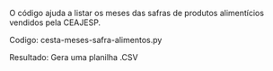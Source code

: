 O código ajuda a listar os meses das safras de produtos alimentícios vendidos pela CEAJESP.

Codigo:
cesta-meses-safra-alimentos.py

Resultado:
  Gera uma planilha .CSV
